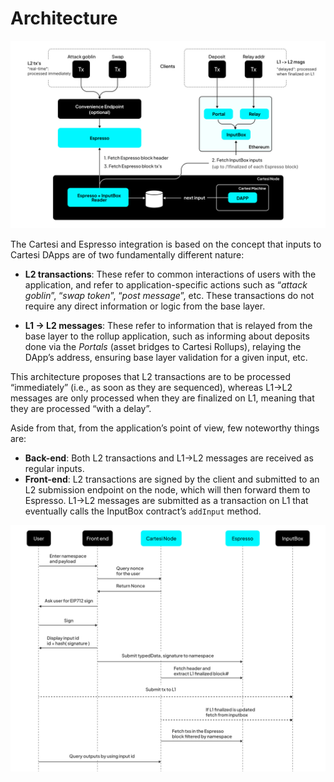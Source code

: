 # Architecture

![cartesi - espresso architecture](./img/architecture-diagram.jpg)

The Cartesi and Espresso integration is based on the concept that inputs to Cartesi DApps are of two fundamentally different nature:

- **L2 transactions**: These refer to common interactions of users with the application, and refer to application-specific actions such as “_attack goblin_”, “_swap token_”, “_post message_”, etc. These transactions do not require any direct information or logic from the base layer.

- **L1 -> L2 messages**: These refer to information that is relayed from the base layer to the rollup application, such as informing about deposits done via the _Portals_ (asset bridges to Cartesi Rollups), relaying the DApp’s address, ensuring base layer validation for a given input, etc.

This architecture proposes that L2 transactions are to be processed “immediately” (i.e., as soon as they are sequenced), whereas L1->L2 messages are only processed when they are finalized on L1, meaning that they are processed “with a delay”.

Aside from that, from the application’s point of view, few noteworthy things are:

- **Back-end**: Both L2 transactions and L1->L2 messages are received as regular inputs.
- **Front-end**: L2 transactions are signed by the client and submitted to an L2 submission endpoint on the node, which will then forward them to Espresso. L1->L2 messages are submitted as a transaction on L1 that eventually calls the InputBox contract’s `addInput` method.

![cartesi - espresso Sequence Diagram](./img/sequence-diagram.jpg)
